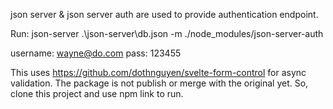 json server & json server auth are used to provide authentication endpoint.

Run:
json-server .\json-server\db.json -m ./node_modules/json-server-auth

username: wayne@do.com
pass: 123455

This uses https://github.com/dothnguyen/svelte-form-control for async validation.
The package is not publish or merge with the original yet.
So, clone this project and use npm link to run.
